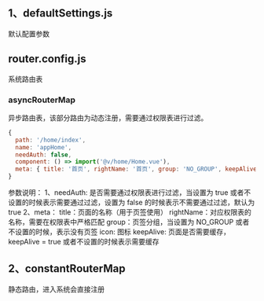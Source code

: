 ## 1、defaultSettings.js
默认配置参数

## router.config.js
系统路由表
### asyncRouterMap
异步路由表，该部分路由为动态注册，需要通过权限表进行过滤。
```js
{
  path: '/home/index',
  name: 'appHome', 
  needAuth: false,
  component: () => import('@v/home/Home.vue'),
  meta: { title: '首页', rightName: '首页', group: 'NO_GROUP', keepAlive: true, icon： ’icon-shujuzhulu‘ }
}
```
参数说明：
1、needAuth: 是否需要通过权限表进行过滤，当设置为 true 或者不设置的时候表示需要通过过滤，设置为 false 的时候表示不需要通过过滤，默认为true
2、meta：
title：页面的名称（用于页签使用）
rightName：对应权限表的名称，需要在权限表中严格匹配
group：页签分组，当设置为 NO_GROUP 或者不设置的时候，表示没有页签
icon: 图标
keepAlive: 页面是否需要缓存，keepAlive = true 或者不设置的时候表示需要缓存

## 2、constantRouterMap
静态路由，进入系统会直接注册



